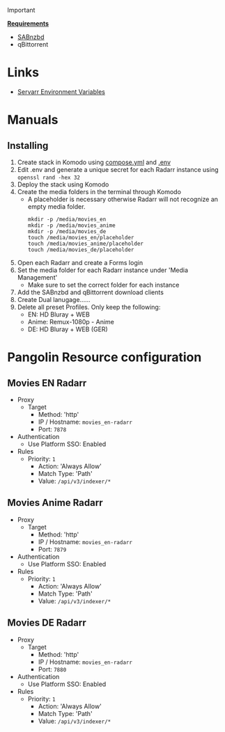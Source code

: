 > [!IMPORTANT]  
> <ins>**Requirements**</ins>
> - [SABnzbd](https://github.com/platnub/container-host-templates/tree/main/docker/containers/sabnzbd)
> - qBittorrent
# Links
 - [Servarr Environment Variables](https://wiki.servarr.com/useful-tools#using-environment-variables-for-config)
# Manuals
## Installing
1. Create stack in Komodo using [compose.yml]() and [.env]()
2. Edit .env and generate a unique secret for each Radarr instance using `openssl rand -hex 32`
3. Deploy the stack using Komodo
4. Create the media folders in the terminal through Komodo
     - A placeholder is necessary otherwise Radarr will not recognize an empty media folder.
       ```
       mkdir -p /media/movies_en
       mkdir -p /media/movies_anime
       mkdir -p /media/movies_de
       touch /media/movies_en/placeholder
       touch /media/movies_anime/placeholder
       touch /media/movies_de/placeholder
       ```
5. Open each Radarr and create a Forms login
6. Set the media folder for each Radarr instance under 'Media Management'
     - Make sure to set the correct folder for each instance
7. Add the SABnzbd and qBittorrent download clients
8. Create Dual lanugage......
9. Delete all preset Profiles. Only keep the following:
     - EN: HD Bluray + WEB
     - Anime: Remux-1080p - Anime
     - DE: HD Bluray + WEB (GER)

# Pangolin Resource configuration
## Movies EN Radarr
- Proxy
  - Target
    - Method: 'http'
    - IP / Hostname: `movies_en-radarr`
    - Port: `7878`
- Authentication
  - Use Platform SSO: Enabled
- Rules
  - Priority: `1`
    - Action: 'Always Allow'
    - Match Type: 'Path'
    - Value: `/api/v3/indexer/*`
## Movies Anime Radarr
- Proxy
  - Target
    - Method: 'http'
    - IP / Hostname: `movies_en-radarr`
    - Port: `7879`
- Authentication
  - Use Platform SSO: Enabled
- Rules
  - Priority: `1`
    - Action: 'Always Allow'
    - Match Type: 'Path'
    - Value: `/api/v3/indexer/*`
## Movies DE Radarr
- Proxy
  - Target
    - Method: 'http'
    - IP / Hostname: `movies_en-radarr`
    - Port: `7880`
- Authentication
  - Use Platform SSO: Enabled
- Rules
  - Priority: `1`
    - Action: 'Always Allow'
    - Match Type: 'Path'
    - Value: `/api/v3/indexer/*`
